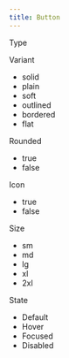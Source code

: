 ```yaml
---
title: Button
---
```

Type

Variant
- solid
- plain
- soft
- outlined
- bordered
- flat

Rounded
- true
- false

Icon
- true
- false

Size
- sm
- md
- lg
- xl
- 2xl

State
- Default
- Hover
- Focused
- Disabled
